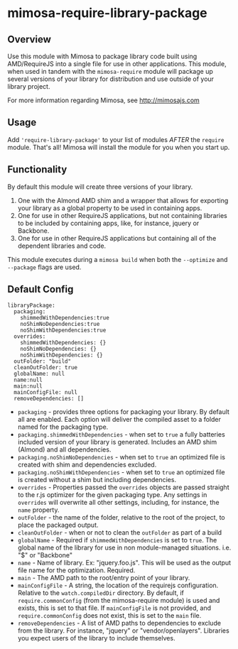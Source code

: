 mimosa-require-library-package
===========

## Overview

Use this module with Mimosa to package library code built using AMD/RequireJS into a single file for use in other applications.  This module, when used in tandem with the `mimosa-require` module will package up several versions of your library for distribution and use outside of your library project.

For more information regarding Mimosa, see http://mimosajs.com

## Usage

Add `'require-library-package'` to your list of modules _AFTER_ the `require` module.  That's all!  Mimosa will install the module for you when you start up.

## Functionality

By default this module will create three versions of your library.

1. One with the Almond AMD shim and a wrapper that allows for exporting your library as a global property to be used in containing apps.
2. One for use in other RequireJS applications, but not containing libraries to be included by containing apps, like, for instance, jquery or Backbone.
3. One for use in other RequireJS applications but containing all of the dependent libraries and code.

This module executes during a `mimosa build` when both the `--optimize` and `--package` flags are used.

## Default Config

```
libraryPackage:
  packaging:
    shimmedWithDependencies:true
    noShimNoDependencies:true
    noShimWithDependencies:true
  overrides:
    shimmedWithDependencies: {}
    noShimNoDependencies: {}
    noShimWithDependencies: {}
  outFolder: "build"
  cleanOutFolder: true
  globalName: null
  name:null
  main:null
  mainConfigFile: null
  removeDependencies: []
```

- `packaging` - provides three options for packaging your library. By default all are enabled. Each option will deliver the compiled asset to a folder named for the packaging type.
- `packaging.shimmedWithDependencies` - when set to `true` a fully batteries included version of your library is generated. Includes an AMD shim (Almond) and all dependencies.
- `packaging.noShimNoDependencies` - when set to `true` an optimized file is created with shim and dependencies excluded.
- `packaging.noShimWithDependencies` - when set to `true` an optimized file is created without a shim but including dependencies.
- `overrides` - Properties passed the `overrides` objects are passed straight to the r.js optimizer for the given packaging type. Any settings in `overrides` will overwrite all other settings, including, for instance, the `name` property.
- `outFolder` - the name of the folder, relative to the root of the project, to place the packaged output.
- `cleanOutFolder` - when or not to clean the `outFolder` as part of a build
- `globalName` - Required if `shimmedWithDependencies` is set to `true`. The global name of the library for use in non module-managed situations. i.e. "$" or "Backbone"
- `name` - Name of library. Ex: "jquery.foo.js". This will be used as the output file name for the optimization.  Required.
- `main` - The AMD path to the root/entry point of your library.
- `mainConfigFile` - A string, the location of the requirejs configuration. Relative to the `watch.compiledDir` directory. By default, if `require.commonConfig` (from the mimosa-require module) is used and exists, this is set to that file. If `mainConfigFile` is not provided, and `require.commonConfig` does not exist, this is set to the `main` file.
- `removeDependencies` - A list of AMD paths to dependencies to exclude from the library. For instance, "jquery" or "vendor/openlayers". Libraries you expect users of the library to include themselves.